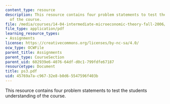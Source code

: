 ```yaml
---
content_type: resource
description: This resource contains four problem statements to test the students understanding
  of the course.
file: /media/courses/14-04-intermediate-microeconomic-theory-fall-2006/45769a7ac96732e8b0d65547596f403b_ps3.pdf
file_type: application/pdf
learning_resource_types:
- Assignments
license: https://creativecommons.org/licenses/by-nc-sa/4.0/
ocw_type: OCWFile
parent_title: Assignments
parent_type: CourseSection
parent_uid: 602939e6-4076-64df-d0c1-799fdfe67187
resourcetype: Document
title: ps3.pdf
uid: 45769a7a-c967-32e8-b0d6-5547596f403b
---
```

This resource contains four problem statements to test the students understanding of the course.